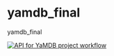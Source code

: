# yamdb_final
yamdb_final



[![API for YaMDB project workflow](https://github.com/skhamatulin/yamdb_final/actions/workflows/yamdb_workflow.yml/badge.svg?branch=main)](https://github.com/skhamatulin/yamdb_final/actions/workflows/yamdb_workflow.yml)

